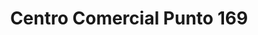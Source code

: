 ---
title: "Centro Comercial Punto 169"
url: /bogota-d-c/centro-comercial-punto-169/
shop: centro comercial
---